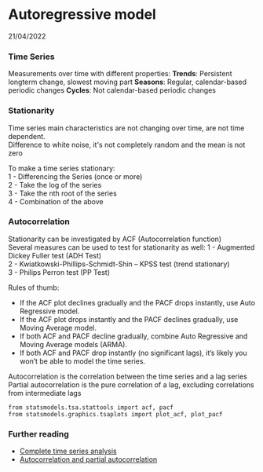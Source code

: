 # Autoregressive model

21/04/2022

### Time Series

Measurements over time with different properties:
	**Trends**: Persistent longterm change, slowest moving part
	**Seasons**: Regular, calendar-based periodic changes
	**Cycles**: Not calendar-based periodic changes 

### Stationarity

Time series main characteristics are not changing over time, are not time dependent.  
Difference to white noise, it's not completely random and the mean is not zero

To make a time series stationary:   
	1 - Differencing the Series (once or more)   
	2 - Take the log of the series   
	3 - Take the nth root of the series    
	4 - Combination of the above

### Autocorrelation

Stationarity can be investigated by ACF (Autocorrelation function)   
Several measures can be used to test for stationarity as well:
	1 - Augmented Dickey Fuller test (ADH Test)   
	2 - Kwiatkowski-Phillips-Schmidt-Shin – KPSS test (trend stationary)   
	3 - Philips Perron test (PP Test)   

Rules of thumb:       

- If the ACF plot declines gradually and the PACF drops instantly, use Auto Regressive model.
- If the ACF plot drops instantly and the PACF declines gradually, use Moving Average model.
- If both ACF and PACF decline gradually, combine Auto Regressive and Moving Average models (ARMA).
- If both ACF and PACF drop instantly (no significant lags), it’s likely you won’t be able to model the time series.

Autocorrelation is the correlation between the time series and a lag series     
Partial autocorrelation is the pure correlation of a lag, excluding correlations from intermediate lags 

```{python}
from statsmodels.tsa.stattools import acf, pacf
from statsmodels.graphics.tsaplots import plot_acf, plot_pacf
```

### Further reading

* [Complete time series analysis](https://www.machinelearningplus.com/time-series/time-series-analysis-python/)
* [Autocorrelation and partial autocorrelation](https://statisticsbyjim.com/time-series/autocorrelation-partial-autocorrelation/)

